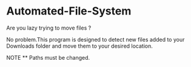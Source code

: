 # Automated-File-System
Are you lazy trying to move files ?

No problem.This program is designed to detect new files added to your Downloads folder and move them to your desired location.




NOTE ** 
      Paths must be changed.
